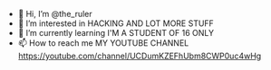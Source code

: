 - 👋 Hi, I’m @the_ruler
- 👀 I’m interested in HACKING AND LOT MORE STUFF 
- 🌱 I’m currently learning  I'M A STUDENT OF 16 ONLY 
- 📫 How to reach me MY YOUTUBE CHANNEL 
https://youtube.com/channel/UCDumKZEFhUbm8CWP0uc4wHg
